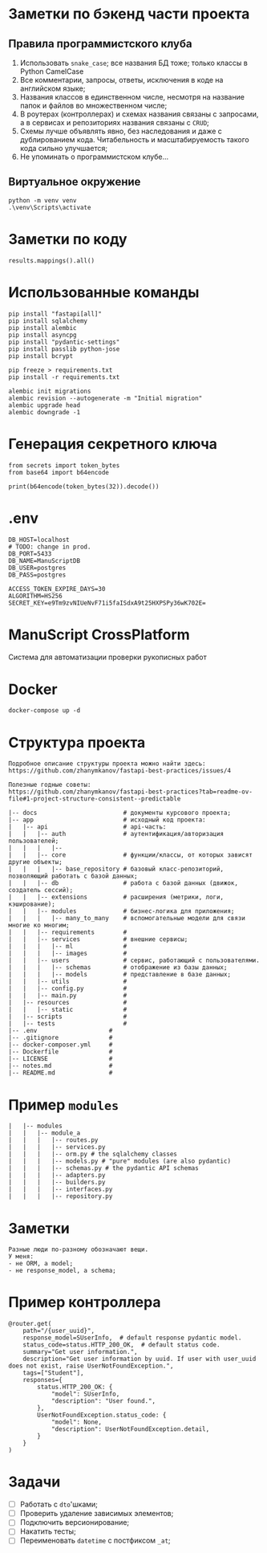 # Заметки по бэкенд части проекта

## Правила программистского клуба

1. Использовать `snake_case`; все названия БД тоже; только классы в Python CamelCase
2. Все комментарии, запросы, ответы, исключения в коде на английском языке;
3. Названия классов в единственном числе, несмотря на название папок и файлов во множественном числе;
4. В роутерах (контроллерах) и схемах названия связаны с запросами, а в сервисах и репозиториях названия связаны
   с `CRUD`;
5. Схемы лучше объявлять явно, без наследования и даже с дублированием кода. Читабельность и масштабируемость такого кода сильно улучшается;
6. Не упоминать о программистском клубе...

## Виртуальное окружение

```
python -m venv venv
.\venv\Scripts\activate
```

# Заметки по коду

`results.mappings().all()`

# Использованные команды

`pip install "fastapi[all]"`\
`pip install sqlalchemy`\
`pip install alembic`\
`pip install asyncpg`\
`pip install "pydantic-settings"`\
`pip install passlib python-jose`\
`pip install bcrypt`

`pip freeze > requirements.txt`\
`pip install -r requirements.txt`

`alembic init migrations`\
`alembic revision --autogenerate -m "Initial migration"`\
`alembic upgrade head`\
`alembic downgrade -1`

# Генерация секретного ключа

```
from secrets import token_bytes
from base64 import b64encode

print(b64encode(token_bytes(32)).decode())
```

# .env

```
DB_HOST=localhost
# TODO: change in prod.
DB_PORT=5433
DB_NAME=ManuScriptDB
DB_USER=postgres
DB_PASS=postgres

ACCESS_TOKEN_EXPIRE_DAYS=30
ALGORITHM=HS256
SECRET_KEY=e9Tm9zvNIUeNvF71i5faISdxA9t25HXPSPy36wK702E=
```

# ManuScript CrossPlatform
Система для автоматизации проверки рукописных работ

# Docker
```
docker-compose up -d
```

# Структура проекта
```
Подробное описание структуры проекта можно найти здесь:
https://github.com/zhanymkanov/fastapi-best-practices/issues/4

Полезные годные советы:
https://github.com/zhanymkanov/fastapi-best-practices?tab=readme-ov-file#1-project-structure-consistent--predictable
```
```
|-- docs                        # документы курсового проекта;
|-- app                         # исходный код проекта:
|   |-- api                     # api-часть:
|   |   |-- auth                # аутентификация/авторизация пользователей;
|   |   |   |-- 
|   |   |-- core                # функции/классы, от которых зависят другие объекты;
|   |   |   |-- base_repository # базовый класс-репозиторий, позволяющий работать с базой данных; 
|   |   |-- db                  # работа с базой данных (движок, создатель сессий);
|   |   |-- extensions          # расширения (метрики, логи, кэширование);
|   |   |-- modules             # бизнес-логика для приложения;
|   |   |   |-- many_to_many    # вспомогательные модели для связи многие ко многим;
|   |   |-- requirements        #
|   |   |-- services            # внешние сервисы;
|   |   |   |-- ml              #
|   |   |   |-- images          #
|   |   |-- users               # сервис, работающий с пользователями.
|   |   |   |-- schemas         # отображение из базы данных;
|   |   |   |-- models          # представление в базе данных;
|   |   |-- utils               #
|   |   |-- config.py           #
|   |   |-- main.py             #
|   |-- resources               #
|   |   |-- static              #
|   |-- scripts                 #
|   |-- tests                   #
|-- .env                    #
|-- .gitignore              #
|-- docker-composer.yml     #
|-- Dockerfile              #
|-- LICENSE                 #
|-- notes.md                #
|-- README.md               #
```

# Пример `modules`
```
|   |-- modules
|   |   |-- module_a
|   |   |   |-- routes.py
|   |   |   |-- services.py
|   |   |   |-- orm.py # the sqlalchemy classes
|   |   |   |-- models.py # "pure" modules (are also pydantic)
|   |   |   |-- schemas.py # the pydantic API schemas
|   |   |   |-- adapters.py
|   |   |   |-- builders.py
|   |   |   |-- interfaces.py
|   |   |   |-- repository.py
```

# Заметки
```
Разные люди по-разному обозначают вещи.
У меня: 
- не ORM, а model;
- не response_model, а schema;
```

# Пример контроллера
```
@router.get(
    path="/{user_uuid}",
    response_model=SUserInfo,  # default response pydantic model.
    status_code=status.HTTP_200_OK,  # default status code.
    summary="Get user information.",
    description="Get user information by uuid. If user with user_uuid does not exist, raise UserNotFoundException.",
    tags=["Student"],
    responses={
        status.HTTP_200_OK: {
            "model": SUserInfo,
            "description": "User found.",
        },
        UserNotFoundException.status_code: {
            "model": None,
            "description": UserNotFoundException.detail,
        }
    }
)
```

# Задачи
- [ ] Работать с `dto`'шками;
- [ ] Проверить удаление зависимых элементов;
- [ ] Подключить версионирование;
- [ ] Накатить тесты;
- [ ] Переименовать `datetime` с постфиксом `_at`;
